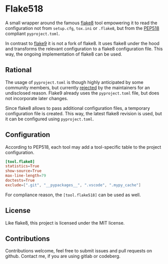 # Flake518

A small wrapper around the famous [flake8](https://flake8.pycqa.org/) tool empowering it to read
the configuration not from `setup.cfg`, `tox.ini` or `.flake8`, but from the [PEP518](https://www.python.org/dev/peps/pep-0518/)
compliant `pyproject.toml`.

In contrast to [flake9](https://gitlab.com/retnikt/flake9) it is not a fork of flake8. It uses flake8 under the hood and transforms
the relevant configuration to a flake8 configuration file. This way, the ongoing implementation of flake8 can be used.

## Rational

The usage of `pyproject.toml` is though highly anticipated by some community members, but currently [rejected](https://github.com/PyCQA/flake8/issues/234) by the maintainers for an undisclosed reason. Flake9 already uses the `pyproject.toml` file, but does not incorporate later changes.

Since flake8 allows to pass additional configuration files, a temporary configuration file is created. This way, the latest flake8 revision is used, but it can be configured using `pyproject.toml`.

## Configuration

According to PEP518, each tool may add a tool-specific table to the project configuration.

```toml
[tool.flake8]
statistics=True
show-source=True
max-line-length=79
doctests=True
exclude=[".git", "__pypackages__", ".vscode", ".mypy_cache"]
```

For compliance reason, the `[tool.flake518]` can be used as well.

## License

Like flake8, this project is licensed under the MIT license.

## Contributions

Contributions welcome, feel free to submit issues and pull requests on github.
Contact me, if you are using gitlab or codeberg.
